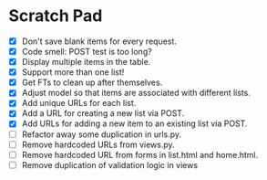 # Scratch Pad

- [X] Don't save blank items for every request.
- [X] Code smell:  POST test is too long?
- [X] Display multiple items in the table.
- [X] Support more than one list!
- [X] Get FTs to clean up after themselves.
- [X] Adjust model so that items are associated with different lists.
- [X] Add unique URLs for each list.
- [X] Add a URL for creating a new list via POST.
- [X] Add URLs for adding a new item to an existing list via POST.
- [ ] Refactor away some duplication in urls.py.
- [ ] Remove hardcoded URLs from views.py.
- [ ] Remove hardcoded URL from forms in list.html and home.html.
- [ ] Remove duplication of validation logic in views
